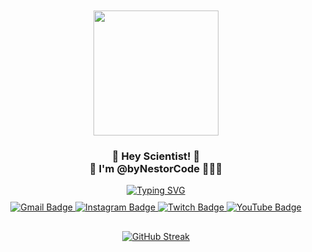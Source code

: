 <div id="start" style="margin: auto; padding: 10px;" id="header" align="center">
<img align="center" width="200" src="https://github.com/byNestorCode/SisCI---Hackathon-2019/assets/37807244/7653d15b-ef99-4ea8-bd4d-16e6513f7d36" />
<h3 align="center">🤙 Hey Scientist! 🧪<br> 🚀 I'm @byNestorCode 👨🏻‍💻</h3>

<a href="https://git.io/typing-svg">
<img src="https://readme-typing-svg.demolab.com?font=Fira+Code&pause=1000&color=17D6B7&center=true&width=435&lines=%F0%9F%9B%A1%EF%B8%8F+DevSecOps+%F0%9F%95%B9%EF%B8%8F;%F0%9F%A4%96+Full+Stack+Developer+%F0%9F%A4%96" alt="Typing SVG" />
</a>
</div>

<div id="badges" style="margin: auto; padding: 0px;" id="header" align="center">
    <a href="https://www.linkedin.com/in/nestorvazquezmena/">
      <img src="https://img.shields.io/badge/LinkedIn-blue?style=for-the-badge&logo=linkedin&logoColor=white" alt="Gmail Badge"/>
    </a>
    <a href="https://www.instagram.com/rocketmx_/">
      <img src="https://img.shields.io/badge/Instagram-E4405F?style=for-the-badge&logo=instagram&logoColor=white" alt="Instagram Badge"/>
    </a>
    <a href="https://www.twitch.tv/rocketmx_">
      <img src="https://img.shields.io/badge/Twitch-9146FF?style=for-the-badge&logo=twitch&logoColor=white" alt="Twitch Badge"/>
    </a>
    <a href="https://www.youtube.com/@rocketmx_">
      <img src="https://img.shields.io/badge/YouTube-FF0000?style=for-the-badge&logo=youtube&logoColor=white" alt="YouTube Badge"/>
    </a>
</div> 

<div id="badges" style="margin: 20px; padding: 10px;" id="header" align="center">
  <a href="https://git.io/streak-stats"><img src="https://streak-stats.demolab.com?user=byNestorCode&theme=neon&border_radius=10" alt="GitHub Streak" /></a>
</div>